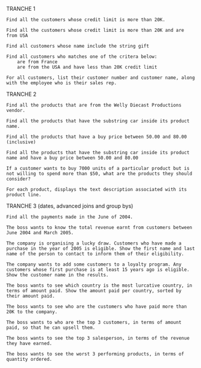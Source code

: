 TRANCHE 1

    Find all the customers whose credit limit is more than 20K.

    Find all the customers whose credit limit is more than 20K and are from USA

    Find all customers whose name include the string gift

    Find all customers who matches one of the critera below:
        are from France
        are from the USA and have less than 20K credit limit

    For all customers, list their customer number and customer name, along with the employee who is their sales rep.

TRANCHE 2

    Find all the products that are from the Welly Diecast Productions vendor.

    Find all the products that have the substring car inside its product name.

    Find all the products that have a buy price between 50.00 and 80.00 (inclusive)

    Find all the products that have the substring car inside its product name and have a buy price between 50.00 and 80.00

    If a customer wants to buy 7000 units of a particular product but is not willing to spend more than $50, what are the products they should consider?

    For each product, displays the text description associated with its product line.

TRANCHE 3 (dates, advanced joins and group bys)

    Find all the payments made in the June of 2004.

    The boss wants to know the total revenue earnt from customers between June 2004 and March 2005.

    The company is organising a lucky draw. Customers who have made a purchase in the year of 2005 is eligible. Show the first name and last name of the person to contact to inform them of their eligibility.

    The company wants to add some customers to a loyalty program. Any customers whose first purchase is at least 15 years ago is eligible. Show the customer name in the results.

    The boss wants to see which country is the most lurcative country, in terms of amount paid. Show the amount paid per country, sorted by their amount paid.

    The boss wants to see who are the customers who have paid more than 20K to the company.

    The boss wants to who are the top 3 customers, in terms of amount paid, so that he can upsell them.

    The boss wants to see the top 3 salesperson, in terms of the revenue they have earned.

    The boss wants to see the worst 3 performing products, in terms of quantity ordered.
